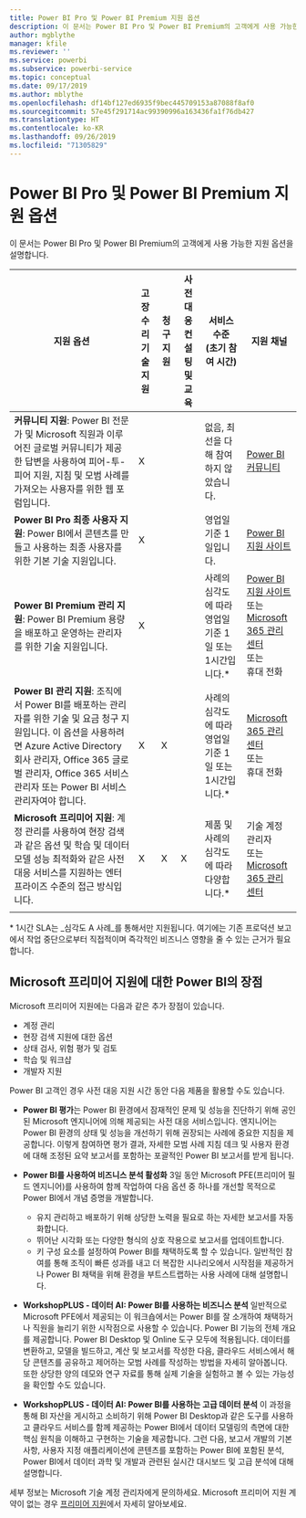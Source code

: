 ```yaml
---
title: Power BI Pro 및 Power BI Premium 지원 옵션
description: 이 문서는 Power BI Pro 및 Power BI Premium의 고객에게 사용 가능한 지원 옵션을 설명합니다.
author: mgblythe
manager: kfile
ms.reviewer: ''
ms.service: powerbi
ms.subservice: powerbi-service
ms.topic: conceptual
ms.date: 09/17/2019
ms.author: mblythe
ms.openlocfilehash: df14bf127ed6935f9bec445709153a87088f8af0
ms.sourcegitcommit: 57e45f291714ac99390996a163436fa1f76db427
ms.translationtype: HT
ms.contentlocale: ko-KR
ms.lasthandoff: 09/26/2019
ms.locfileid: "71305829"
---
```

# <a name="power-bi-pro-and-power-bi-premium-support-options"></a>Power BI Pro 및 Power BI Premium 지원 옵션

이 문서는 Power BI Pro 및 Power BI Premium의 고객에게 사용 가능한 지원 옵션을 설명합니다.

| **지원 옵션** | **고장 수리 기술 지원** | **청구 지원** | **사전 대응 컨설팅 및 교육** | **서비스 수준<br>(초기 참여 시간)** | **지원 채널** |
| --- | --- | --- | --- | --- | --- |
| **커뮤니티 지원**: Power BI 전문가 및 Microsoft 직원과 이루어진 글로벌 커뮤니티가 제공한 답변을 사용하여 피어-투-피어 지원, 지침 및 모범 사례를 가져오는 사용자를 위한 웹 포럼입니다. | X |   |   | 없음, 최선을 다해 참여하지 않았습니다. | [Power BI 커뮤니티](https://community.powerbi.com) |
| **Power BI Pro 최종 사용자 지원**: Power BI에서 콘텐츠를 만들고 사용하는 최종 사용자를 위한 기본 기술 지원입니다. | X |   |   | 영업일 기준 1일입니다. | [Power BI 지원 사이트](https://support.powerbi.com)  |
| **Power BI Premium 관리 지원**: Power BI Premium 용량을 배포하고 운영하는 관리자를 위한 기술 지원입니다. | X |   |   | 사례의 심각도에 따라 영업일 기준 1일 또는 1시간입니다.\* | [Power BI 지원 사이트](https://support.powerbi.com)<br>또는<br>[Microsoft 365 관리 센터](https://portal.office.com/adminportal)<br>또는<br> 휴대 전화 |
| **Power BI 관리 지원**: 조직에서 Power BI를 배포하는 관리자를 위한 기술 및 요금 청구 지원입니다.  이 옵션을 사용하려면 Azure Active Directory 회사 관리자, Office 365 글로벌 관리자, Office 365 서비스 관리자 또는 Power BI 서비스 관리자여야 합니다. | X | X |   | 사례의 심각도에 따라 영업일 기준 1일 또는 1시간입니다.\* | [Microsoft 365 관리 센터](https://portal.office.com/adminportal)<br>또는<br> 휴대 전화 |
| **Microsoft 프리미어 지원**: 계정 관리를 사용하여 현장 검색과 같은 옵션 및 학습 및 데이터 모델 성능 최적화와 같은 사전 대응 서비스를 지원하는 엔터프라이즈 수준의 접근 방식입니다. | X | X | X | 제품 및 사례의 심각도에 따라 다양합니다.\* | 기술 계정 관리자 <br>또는<br> [Microsoft 365 관리 센터](https://portal.office.com/adminportal) |
| | | | | | |

\* 1시간 SLA는 _심각도 A 사례_를 통해서만 지원됩니다. 여기에는 기존 프로덕션 보고에서 작업 중단으로부터 직접적이며 즉각적인 비즈니스 영향을 줄 수 있는 근거가 필요합니다.

## <a name="power-bi-benefits-for-microsoft-premier-support"></a>Microsoft 프리미어 지원에 대한 Power BI의 장점

Microsoft 프리미어 지원에는 다음과 같은 추가 장점이 있습니다.

- 계정 관리
- 현장 검색 지원에 대한 옵션
- 상태 검사, 위험 평가 및 검토
- 학습 및 워크샵
- 개발자 지원

Power BI 고객인 경우 사전 대응 지원 시간 동안 다음 제품을 활용할 수도 있습니다.

 - **Power BI 평가**는 Power BI 환경에서 잠재적인 문제 및 성능을 진단하기 위해 공인된 Microsoft 엔지니어에 의해 제공되는 사전 대응 서비스입니다. 엔지니어는 Power BI 환경의 상태 및 성능을 개선하기 위해 권장되는 사례에 중요한 지침을 제공합니다. 이렇게 참여하면 평가 결과, 자세한 모범 사례 지침 데크 및 사용자 환경에 대해 조정된 요약 보고서를 포함하는 포괄적인 Power BI 보고서를 받게 됩니다.

 - **Power BI를 사용하여 비즈니스 분석 활성화** 3일 동안 Microsoft PFE(프리미어 필드 엔지니어)를 사용하여 함께 작업하여 다음 옵션 중 하나를 개선할 목적으로 Power BI에서 개념 증명을 개발합니다.
    - 유지 관리하고 배포하기 위해 상당한 노력을 필요로 하는 자세한 보고서를 자동화합니다.
    - 뛰어난 시각화 또는 다양한 형식의 상호 작용으로 보고서를 업데이트합니다. 
    - 키 구성 요소를 설정하여 Power BI를 채택하도록 할 수 있습니다. 일반적인 참여를 통해 조직이 빠른 성과를 내고 더 복잡한 시나리오에서 시작점을 제공하거나 Power BI 채택을 위해 환경을 부트스트랩하는 사용 사례에 대해 설명합니다.

  - **WorkshopPLUS - 데이터 AI: Power BI를 사용하는 비즈니스 분석** 일반적으로 Microsoft PFE에서 제공되는 이 워크숍에서는 Power BI를 잘 소개하여 채택하거나 직원을 늘리기 위한 시작점으로 사용할 수 있습니다.
Power BI 기능의 전체 개요를 제공합니다. Power BI Desktop 및 Online 도구 모두에 적용됩니다. 데이터를 변환하고, 모델을 빌드하고, 계산 및 보고서를 작성한 다음, 클라우드 서비스에서 해당 콘텐츠를 공유하고 제어하는 모범 사례를 작성하는 방법을 자세히 알아봅니다. 또한 상당한 양의 데모와 연구 자료를 통해 실제 기술을 실험하고 볼 수 있는 가능성을 확인할 수도 있습니다.

  - **WorkshopPLUS - 데이터 AI: Power BI를 사용하는 고급 데이터 분석** 이 과정을 통해 BI 자산을 게시하고 소비하기 위해 Power BI Desktop과 같은 도구를 사용하고 클라우드 서비스를 함께 제공하는 Power BI에서 데이터 모델링의 측면에 대한 핵심 원칙을 이해하고 구현하는 기술을 제공합니다. 그런 다음, 보고서 개발의 기본 사항, 사용자 지정 애플리케이션에 콘텐츠를 포함하는 Power BI에 포함된 분석, Power BI에서 데이터 과학 및 개발과 관련된 실시간 대시보드 및 고급 분석에 대해 설명합니다.

세부 정보는 Microsoft 기술 계정 관리자에게 문의하세요. Microsoft 프리미어 지원 계약이 없는 경우 [프리미어 지원](https://support.microsoft.com/en-us/premier)에서 자세히 알아보세요.
